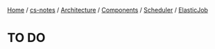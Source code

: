 [Home](https://mengxianbin.github.io) /
[cs-notes](https://mengxianbin.github.io/cs-notes/site) /
[Architecture](https://mengxianbin.github.io/cs-notes/site/Architecture) /
[Components](https://mengxianbin.github.io/cs-notes/site/Architecture/Components) /
[Scheduler](https://mengxianbin.github.io/cs-notes/site/Architecture/Components/Scheduler) /
[ElasticJob](https://mengxianbin.github.io/cs-notes/site/Architecture/Components/Scheduler/ElasticJob)

# TO DO
